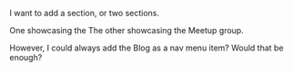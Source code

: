 

I want to add a section, or two sections. 

One showcasing the
The other showcasing the Meetup group.

However, I could always add the Blog as a nav menu item? Would that be enough?
